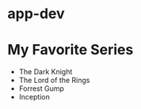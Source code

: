 # app-dev
# My Favorite Series
- The Dark Knight
- The Lord of the Rings
- Forrest Gump
- Inception
